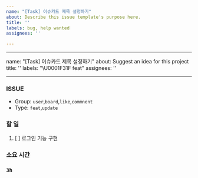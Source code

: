 ```yaml
---
name: "[Task] 이슈카드 제목 설정하기"
about: Describe this issue template's purpose here.
title: ''
labels: bug, help wanted
assignees: ''

---
```


---
name: "[Task] 이슈카드 제목 설정하기"
about: Suggest an idea for this project
title: ''
labels: "\U0001F31F feat"
assignees: ''

---

### ISSUE
- Group:  `user`,`board`,`like`,`commnent`
- Type: `feat`,`update`

### 할 일
1. [ ] 로그인 기능 구현

### 소요 시간
### `3h`
